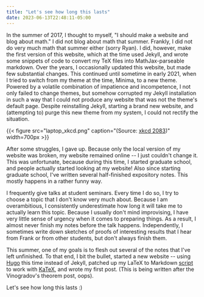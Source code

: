 ```yaml
---
title: "Let's see how long this lasts"
date: 2023-06-13T22:48:11-05:00
---
```


In the summer of 2017, I thought to myself, "I should make a website
and blog about math." I did not blog about math that summer. Frankly,
I did not do very much math that summer either (sorry Ryan). I did,
however, make the first version of this website, which at the time used
Jekyll, and wrote some snippets of code to convert my TeX files into 
MathJax-parseable markdown. Over the years, I occasionally updated 
this website, but made few substantial changes. This continued until 
sometime in early 2021, when I tried to switch from my theme at the time, 
Minima, to a new theme. Powered by a volatile combination of 
impatience and incompetence, I not only failed to change themes,
but somehow corrupted my Jekyll installation in such a way that I could not
produce any website that was not the theme's default page. 
Despite reinstalling Jekyll, starting a brand new website, and (attempting to) purge
this new theme from my system, I could not rectify the situation.


{{< figure 
    src="laptop_xkcd.png" 
    caption="(Source: [xkcd 2083](https://xkcd.com/2083/))"
    width=700px
    >}}


After some struggles, I gave up. Because only the local version of my website
was broken, my website remained online -- I just couldn't change it. 
This was unfortunate, because during this time, I started graduate school,
and people actually started looking at my website! 
Also since starting graduate school, I've written several half-finished expository notes.
This mostly happens in a rather funny way. 


I frequently give talks at student seminars. Every time I do so, I try to choose a topic
that I don't know very much about. Because I am overambitious, I consistently 
underestimate how long it will take me to actually learn this topic. Because I usually don't mind
improvising, I have very little sense of urgency when it comes to preparing things. 
As a result, I almost never finish my notes before the talk happens. Independently,
I sometimes write down sketches of proofs of interesting results that I hear from Frank
or from other students, but don't always finish them. 


This summer, one of my goals is to flesh out several of the notes that I've left unfinished.
To that end, I bit the bullet, started a new website -- using [Hugo](https://gohugo.io/)
this time instead of Jekyll, patched up my LaTeX to Markdown [script](https://github.com/abhijit-mudigonda/abhijit-mudigonda.github.io/tree/master/tex2markdown)
to work with [KaTeX](https://katex.org/), and wrote my first post. (This is being written
after the Vinogradov's theorem post, oops). 


Let's see how long this lasts :) 
